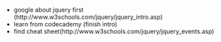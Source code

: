 <ul>
	<li>google about jquery first (http://www.w3schools.com/jquery/jquery_intro.asp)</li>
	<li>learn from codecademy (finish intro)</li>
	<li>find cheat sheet(http://www.w3schools.com/jquery/jquery_events.asp)</li>
</ul>